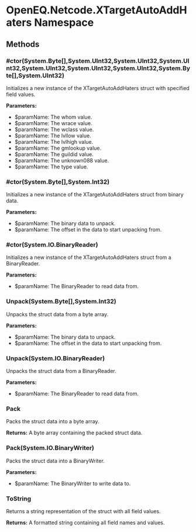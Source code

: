 ﻿# OpenEQ.Netcode.XTargetAutoAddHaters Namespace

## Methods

### #ctor(System.Byte[],System.UInt32,System.UInt32,System.UInt32,System.UInt32,System.UInt32,System.UInt32,System.Byte[],System.UInt32)

Initializes a new instance of the XTargetAutoAddHaters struct with specified field values.

**Parameters:**

- $paramName: The whom value.
- $paramName: The wrace value.
- $paramName: The wclass value.
- $paramName: The lvllow value.
- $paramName: The lvlhigh value.
- $paramName: The gmlookup value.
- $paramName: The guildid value.
- $paramName: The unknown088 value.
- $paramName: The type value.

### #ctor(System.Byte[],System.Int32)

Initializes a new instance of the XTargetAutoAddHaters struct from binary data.

**Parameters:**

- $paramName: The binary data to unpack.
- $paramName: The offset in the data to start unpacking from.

### #ctor(System.IO.BinaryReader)

Initializes a new instance of the XTargetAutoAddHaters struct from a BinaryReader.

**Parameters:**

- $paramName: The BinaryReader to read data from.

### Unpack(System.Byte[],System.Int32)

Unpacks the struct data from a byte array.

**Parameters:**

- $paramName: The binary data to unpack.
- $paramName: The offset in the data to start unpacking from.

### Unpack(System.IO.BinaryReader)

Unpacks the struct data from a BinaryReader.

**Parameters:**

- $paramName: The BinaryReader to read data from.

### Pack

Packs the struct data into a byte array.

**Returns:** A byte array containing the packed struct data.

### Pack(System.IO.BinaryWriter)

Packs the struct data into a BinaryWriter.

**Parameters:**

- $paramName: The BinaryWriter to write data to.

### ToString

Returns a string representation of the struct with all field values.

**Returns:** A formatted string containing all field names and values.



